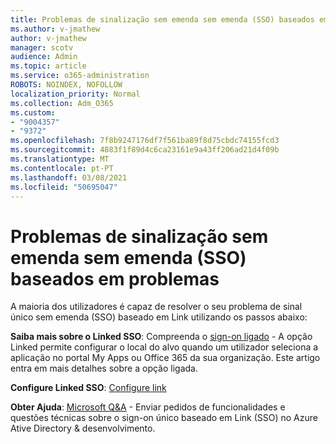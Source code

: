 ```yaml
---
title: Problemas de sinalização sem emenda sem emenda (SSO) baseados em problemas
ms.author: v-jmathew
author: v-jmathew
manager: scotv
audience: Admin
ms.topic: article
ms.service: o365-administration
ROBOTS: NOINDEX, NOFOLLOW
localization_priority: Normal
ms.collection: Adm_O365
ms.custom:
- "9004357"
- "9372"
ms.openlocfilehash: 7f8b9247176df7f561ba89f8d75cbdc74155fcd3
ms.sourcegitcommit: 4883f1f89d4c6ca23161e9a43ff206ad21d4f09b
ms.translationtype: MT
ms.contentlocale: pt-PT
ms.lasthandoff: 03/08/2021
ms.locfileid: "50695047"
---
```

# <a name="troubleshoot-link-based-seamless-single-sign-on-sso-issues"></a>Problemas de sinalização sem emenda sem emenda (SSO) baseados em problemas

A maioria dos utilizadores é capaz de resolver o seu problema de sinal único sem emenda (SSO) baseado em Link utilizando os passos abaixo:

**Saiba mais sobre o Linked SSO**: Compreenda o [sign-on ligado](https://docs.microsoft.com/azure/active-directory/manage-apps/configure-linked-sign-on) - A opção Linked permite configurar o local do alvo quando um utilizador seleciona a aplicação no portal My Apps ou Office 365 da sua organização. Este artigo entra em mais detalhes sobre a opção ligada.

**Configure Linked SSO**: [Configure link](https://docs.microsoft.com/azure/active-directory/manage-apps/configure-linked-sign-on#configure-link)

**Obter Ajuda**: [Microsoft Q&A](https://docs.microsoft.com/answers/topics/azure-ad-single-sign-on.html) - Enviar pedidos de funcionalidades e questões técnicas sobre o sign-on único baseado em Link (SSO) no Azure Ative Directory & desenvolvimento.
